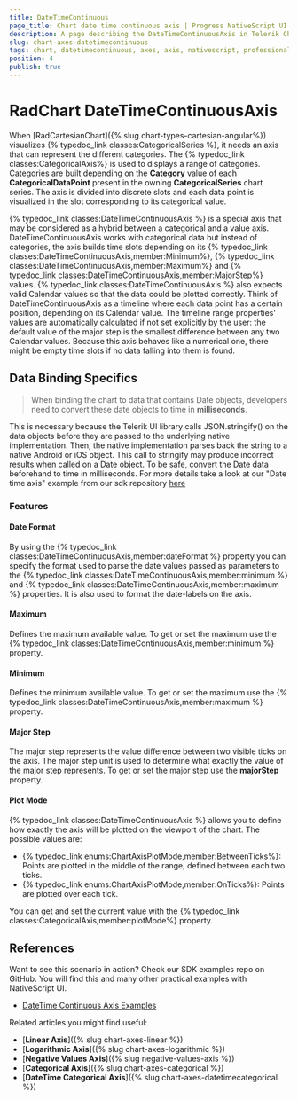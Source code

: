 ```yaml
---
title: DateTimeContinuous
page_title: Chart date time continuous axis | Progress NativeScript UI Documentation
description: A page describing the DateTimeContinuousAxis in Telerik Chart for NativeScript. This article explains the most important things you need to know before using DateTimeContinuous axis.
slug: chart-axes-datetimecontinuous
tags: chart, datetimecontinuous, axes, axis, nativescript, professional, ui
position: 4
publish: true
---
```


# RadChart DateTimeContinuousAxis

When [RadCartesianChart]({% slug chart-types-cartesian-angular%}) visualizes {% typedoc_link classes:CategoricalSeries %}, it needs an axis that can represent the different categories. The {% typedoc_link classes:CategoricalAxis%} is used to displays a range of categories. Categories are built depending on the **Category** value of each **CategoricalDataPoint** present in the owning **CategoricalSeries** chart series. The axis is divided into discrete slots and each data point is visualized in the slot corresponding to its categorical value.

{% typedoc_link classes:DateTimeContinuousAxis %} is a special axis that may be considered as a hybrid between a categorical and a value axis. DateTimeContinuousAxis works with categorical data but instead of categories, the axis builds time slots depending on its {% typedoc_link classes:DateTimeContinuousAxis,member:Minimum%}, {% typedoc_link classes:DateTimeContinuousAxis,member:Maximum%} and {% typedoc_link classes:DateTimeContinuousAxis,member:MajorStep%} values. {% typedoc_link classes:DateTimeContinuousAxis %} also expects valid Calendar values so that the data could be plotted correctly. Think of DateTimeContinuousAxis as a timeline where each data point has a certain position, depending on its Calendar value. The timeline range properties' values are automatically calculated if not set explicitly by the user: the default value of the major step is the smallest difference between any two Calendar values. Because this axis behaves like a numerical one, there might be empty time slots if no data falling into them is found.

## Data Binding Specifics

> When binding the chart to data that contains Date objects, developers need to convert these date objects to time in **milliseconds**. 

This is necessary because the Telerik UI library calls JSON.stringify() on the data objects before they are passed to the underlying native implementation. Then, the native implementation
parses back the string to a native Android or iOS object. This call to stringify may produce incorrect results when called on a Date object. To be safe, convert the Date data beforehand to time in milliseconds. For more details take a look at our "Date time axis" example from our sdk repository [here](https://github.com/NativeScript/nativescript-ui-samples/tree/master/chart/app/examples/axes/date-time-axes)

### Features

#### Date Format
By using the {% typedoc_link classes:DateTimeContinuousAxis,member:dateFormat %} property you can specify the format used to parse the date values passed as parameters to the {% typedoc_link classes:DateTimeContinuousAxis,member:minimum %} and {% typedoc_link classes:DateTimeContinuousAxis,member:maximum %} properties. It is also used to format the date-labels on the axis.

#### Maximum

Defines the maximum available value. To get or set the maximum use the {% typedoc_link classes:DateTimeContinuousAxis,member:minimum %} property.

#### Minimum

Defines the minimum available value. To get or set the maximum use the {% typedoc_link classes:DateTimeContinuousAxis,member:maximum %} property.

#### Major Step

The major step represents the value difference between two visible ticks on the axis. The major step unit is used to determine what exactly the value of the major step represents. To get or set the major step use the **majorStep** property.

#### Plot Mode

{% typedoc_link classes:DateTimeContinuousAxis %} allows you to define how exactly the axis will be plotted on the viewport of the chart. The possible values are:

* {% typedoc_link enums:ChartAxisPlotMode,member:BetweenTicks%}: Points are plotted in the middle of the range, defined between each two ticks.
* {% typedoc_link enums:ChartAxisPlotMode,member:OnTicks%}: Points are plotted over each tick.

You can get and set the current value with the {% typedoc_link classes:CategoricalAxis,member:plotMode%} property.

## References
Want to see this scenario in action?
Check our SDK examples repo on GitHub. You will find this and many other practical examples with NativeScript UI.

* [DateTime Continuous Axis Examples](https://github.com/NativeScript/nativescript-ui-samples/tree/master/chart/app/examples/axes/date-time-axes)

Related articles you might find useful:

* [**Linear Axis**]({% slug chart-axes-linear %})
* [**Logarithmic Axis**]({% slug chart-axes-logarithmic %})
* [**Negative Values Axis**]({% slug negative-values-axis %})
* [**Categorical Axis**]({% slug chart-axes-categorical %})
* [**DateTime Categorical Axis**]({% slug chart-axes-datetimecategorical %})
